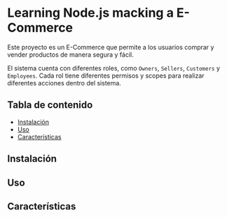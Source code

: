 # Learning Node.js macking a E-Commerce <!-- omit from toc -->

Este proyecto es un E-Commerce que permite a los usuarios comprar y vender productos de manera segura y fácil.

El sistema cuenta con diferentes roles, como `Owners`, `Sellers`, `Customers` y `Employees`. Cada rol tiene diferentes permisos y scopes para realizar diferentes acciones dentro del sistema.

## Tabla de contenido <!-- omit from toc -->

* [Instalación](#instalación)
* [Uso](#uso)
* [Características](#características)

## Instalación

## Uso

## Características

<!-- ## API -->
<!-- ## Contribuyendo -->
<!-- ## Licencia -->